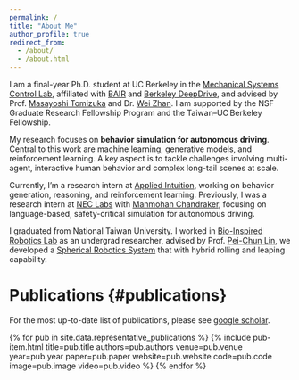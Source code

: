 ```yaml
---
permalink: /
title: "About Me"
author_profile: true
redirect_from: 
  - /about/
  - /about.html
---
```

I am a final-year Ph.D. student at UC Berkeley in the [Mechanical Systems Control Lab](https://msc.berkeley.edu/), affiliated with [BAIR](https://bair.berkeley.edu/) and [Berkeley DeepDrive](https://deepdrive.berkeley.edu/), and advised by Prof. [Masayoshi Tomizuka](https://me.berkeley.edu/people/masayoshi-tomizuka/) and Dr. [Wei Zhan](https://zhanwei.site/). 
I am supported by the NSF Graduate Research Fellowship Program and the Taiwan–UC Berkeley Fellowship.

My research focuses on **behavior simulation for autonomous driving**. Central to this work are machine learning, generative models, and reinforcement learning. A key aspect is to tackle challenges involving multi-agent, interactive human behavior and complex long-tail scenes at scale.


Currently, I’m a research intern at [Applied Intuition](https://www.appliedintuition.com/), working on behavior generation, reasoning, and reinforcement learning. Previously, I was a research intern at [NEC Labs](https://www.nec-labs.com/) with [Manmohan Chandraker](https://cseweb.ucsd.edu/~mkchandraker/#), focusing on language-based, safety-critical simulation for autonomous driving.

I graduated from National Taiwan University. I worked in [Bio-Inspired Robotics Lab](http://biorola.me.ntu.edu.tw/members_alu_ms.html) as an undergrad researcher, advised by Prof. [Pei-Chun Lin](https://scholar.google.com/citations?user=KdWMoM4AAAAJ&hl=en), we developed a [Spherical Robotics System](https://www.youtube.com/watch?v=TvrreooQh-I) that with hybrid rolling and leaping capability.

# Publications {#publications}

For the most up-to-date list of publications, please see <a href="{{site.author.googlescholar}}">google scholar</a>.

<style>
  .pub-table { width:100%; max-width:800px; margin:1.5rem auto; border-collapse:separate; border: none; }
  .pub-table .thumb-cell { width:180px; padding:0 20px 20px 0; vertical-align:middle; border: none; }
  .pub-table .thumb-cell img, .pub-table .thumb-cell video { width:100%; height:auto; display:block; border-radius:4px; }
  .pub-table .text-cell { padding-top:4px; vertical-align:middle; border: none; }
  .pub-title { font-size:1.1rem; line-height:1.35; font-weight:bold; }
  .pub-authors, .pub-venue { font-size:0.9rem; margin:0.25rem 0; }
</style>

{% for pub in site.data.representative_publications %}
  {% include pub-item.html 
     title=pub.title 
     authors=pub.authors 
     venue=pub.venue 
     year=pub.year 
     paper=pub.paper 
     website=pub.website 
     code=pub.code 
     image=pub.image 
     video=pub.video %}
{% endfor %}
